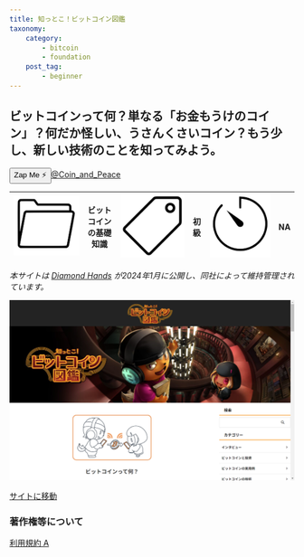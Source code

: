 ```yaml
---
title: 知っとこ！ビットコイン図鑑
taxonomy:
    category:
        - bitcoin
        - foundation
    post_tag:
        - beginner
---
```


## ビットコインって何？単なる「お金もうけのコイン」？何だか怪しい、うさんくさいコイン？もう少し、新しい技術のことを知ってみよう。

<div><button class="zap-button" data-npub="npub17n53d53ql9seuxap52r6uckkvvf9nk0pg2v6ecpj7z9nnh8fwh2sl3j6ds" data-relays="wss://relay.damus.io,wss://relay.snort.social,wss://nostr.wine,wss://relay.nostr.band">Zap Me ⚡</button><a href="https://twitter.com/Coin_and_Peace">@Coin_and_Peace</a></div>

|  ![Category](/_images/category.png)  |  ビットコインの基礎知識 |  ![Tag](/_images/tag.png)  |  初級  | ![Time](/_images/timer.png)  |  NA  |
| ---- | ---- | ---- | ---- | ---- | ---- |

*本サイトは [Diamond Hands](https://www.diamondhandsnode.com/) が2024年1月に公開し、同社によって維持管理されています。*

[![知っとこ！ビットコイン図鑑 コンテンツ](/_images/bitcoin-zukan_2.png)](https://bitcoin-zukan.com/)

[サイトに移動](https://bitcoin-zukan.com/)

### 著作権等について
[利用規約 A](http://lostinbitcoin.jp.testrs.jp/staging/copyright/#uaa) 
